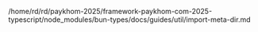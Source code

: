 /home/rd/rd/paykhom-2025/framework-paykhom-com-2025-typescript/node_modules/bun-types/docs/guides/util/import-meta-dir.md